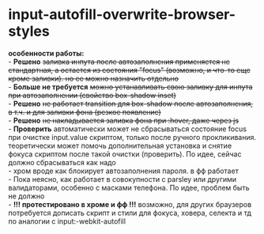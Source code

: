 # input-autofill-overwrite-browser-styles

<b>особенности работы:</b><br>
    -   <b>Решено</b> <s>заливка инпута после автозаполнения применяется не стандартная, а остается из состояния "focus" (возможно, и что-то еще кроме заливки). но ее можно назначить отдельно </s><br>
    -   <b>Больше не требуется</b> <s>можно устанавливать свою заливку для инпута при автозаполнении (свойство box-shadow inset)</s>  <br>
    -   <b>Решено</b> <s>не работает transition для box-shadow после автозаполнения, в т.ч. и для заливки фона (резкое появление) </s><br>
    -   <b>Решено</b> <s>не накладывается заливка фона при :hover, даже через js </s><br>
    -   <b>Проверить</b> автоматически может не сбрасываться состояние focus при очистке input.value скриптом, только после ручного прокликивания. теоретически может помочь дополнительная установка и снятие фокуса скриптом после такой очистки (проверить). По идее, сейчас должно сбрасываться как надо <br>
    -   хром вроде как блокирует автозаполнения пароля. в фф работает <br>
    -   Пока неясно, как работает в совокупности с parsley или другими валидаторами, особенно с масками телефона. По идее, проблем быть не должно <br>
    -   <b>!!! протестировано в хроме и фф !!!</b> 
возможно, для других браузеров потребуется дописать скрипт и стили для фокуса, ховера, селекта и тд по аналогии с input:-webkit-autofill
